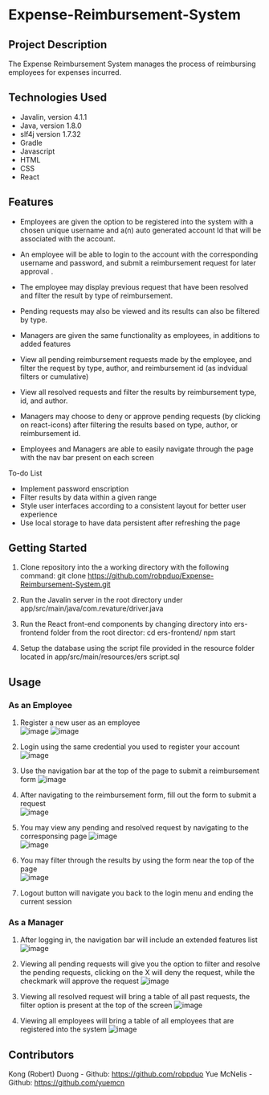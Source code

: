 # Expense-Reimbursement-System 

## Project Description
The Expense Reimbursement System manages the process of reimbursing employees for expenses incurred. 

## Technologies Used
- Javalin, version 4.1.1
- Java, version 1.8.0
- slf4j version 1.7.32
- Gradle
- Javascript
- HTML
- CSS
- React

## Features

- Employees are given the option to be registered into the system with a chosen unique username and a(n) auto generated account Id that will be associated with the account. 
- An employee will be able to login to the account with the corresponding username and password, and submit a reimbursement request for later approval .
- The employee may display previous request that have been resolved and filter the result by type of reimbursement. 
- Pending requests may also be viewed and its results can also be filtered by type. 

- Managers are given the same functionality as employees, in additions to added features
- View all pending reimbursement requests made by the employee, and filter the request by type, author, and reimbursement id (as indvidual filters or cumulative)
- View all resolved requests and filter the results by reimbursement type, id, and author. 
- Managers may choose to deny or approve pending requests (by clicking on react-icons) after filtering the results based on type, author, or reimbursement id.

- Employees and Managers are able to easily navigate through the page with the nav bar present on each screen

To-do List
- Implement password enscription
- Filter results by data within a given range
- Style user interfaces according to a consistent layout for better user experience
- Use local storage to have data persistent after refreshing the page

## Getting Started
1. Clone repository into the a working directory with the following command:
  git clone https://github.com/robpduo/Expense-Reimbursement-System.git

2. Run the Javalin server in the root directory under app/src/main/java/com.revature/driver.java

3. Run the React front-end components by changing directory into ers-frontend folder from the root director:
  cd ers-frontend/
  npm start

4. Setup the database using the script file provided in the resource folder located in app/src/main/resources/ers script.sql

## Usage
### As an Employee
1. Register a new user as an employee<br/>
![image](https://user-images.githubusercontent.com/101683611/171869050-227f3c2c-ebf6-4a57-8e98-e53c21303cbf.png)
![image](https://user-images.githubusercontent.com/101683611/171869334-eab03ea0-7b10-4582-bb05-65490cdb42f5.png)

2. Login using the same credential you used to register your account<br/>
![image](https://user-images.githubusercontent.com/101683611/171869679-123f073f-21cc-483e-a0bb-ddcf3121217b.png)<br/>

3. Use the navigation bar at the top of the page to submit a reimbursement form
![image](https://user-images.githubusercontent.com/101683611/171869963-18b7be04-a7de-4e82-893d-cce164b5de66.png)<br/>

4. After navigating to the reimbursement form, fill out the form to submit a request<br/>
![image](https://user-images.githubusercontent.com/101683611/171870157-26ebf2f0-24ac-47bc-adba-610a7898825a.png)<br/>

5. You may view any pending and resolved request by navigating to the corresponsing page
![image](https://user-images.githubusercontent.com/101683611/171870896-db2d777f-5dfb-4383-b4ae-ab76baeb9886.png)<br/>
![image](https://user-images.githubusercontent.com/101683611/171870963-51972433-2026-495e-b558-ba186c3e83aa.png)<br/>

6. You may filter through the results by using the form near the top of the page<br/>
![image](https://user-images.githubusercontent.com/101683611/171871219-daeb403e-6dfd-404f-a708-fbc5ff534964.png)<br/>

7. Logout button will navigate you back to the login menu and ending the current session

### As a Manager
1. After logging in, the navigation bar will include an extended features list
![image](https://user-images.githubusercontent.com/101683611/171871672-230bd401-d6fb-4914-b240-d5bc27c0aa02.png)<br/>

2. Viewing all pending requests will give you the option to filter and resolve the pending requests, clicking on the X will deny the request, while the checkmark will approve the request
![image](https://user-images.githubusercontent.com/101683611/171871829-d710ff06-f50e-4fcd-a92e-1714dee4d066.png)<br/>

3. Viewing all resolved request will bring a table of all past requests, the filter option is present at the top of the screen
![image](https://user-images.githubusercontent.com/101683611/171872136-b09a8f1d-2b22-42a8-9503-bd8ed1a39a8c.png)<br/>

4. Viewing all employees will bring a table of all employees that are registered into the system
![image](https://user-images.githubusercontent.com/101683611/171872320-a6324ba4-fbe9-4e94-a9d2-690ac35a8f5b.png)<br/>

## Contributors
Kong (Robert) Duong - Github: https://github.com/robpduo
Yue McNelis - Github: https://github.com/yuemcn 

















  
